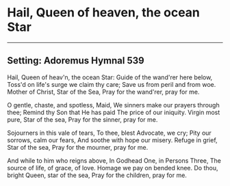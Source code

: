# Hail, Queen of heaven, the ocean Star

***

## Setting: Adoremus Hymnal 539

Hail, Queen of heav'n, the ocean Star:
Guide of the wand'rer here below,
Toss'd on life's surge we claim thy care;
Save us from peril and from woe.
Mother of Christ, Star of the Sea,
Pray for the wand'rer, pray for me.

O gentle, chaste, and spotless, Maid,
We sinners make our prayers through thee;
Remind thy Son that He has paid
The price of our iniquity.
Virgin most pure, Star of the sea,
Pray for the sinner, pray for me.

Sojourners in this vale of tears,
To thee, blest Advocate, we cry;
Pity our sorrows, calm our fears,
And soothe with hope our misery.
Refuge in grief, Star of the sea,
Pray for the mourner, pray for me.

And while to him who reigns above,
In Godhead One, in Persons Three,
The source of life, of grace, of love.
Homage we pay on bended knee.
Do thou, bright Queen, star of the sea,
Pray for the children, pray for me.